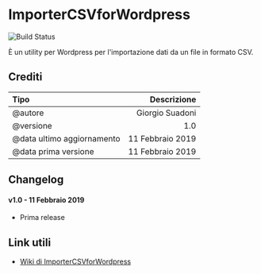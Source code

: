 ImporterCSVforWordpress
================

![Build Status](https://img.shields.io/badge/build-v1.0-green.svg?style=flat)

È un utility per Wordpress per l'importazione dati da un file in formato CSV.



Crediti
-------

|Tipo|Descrizione|
|:---|---:|
|@autore|Giorgio Suadoni|
|@versione|1.0|
|@data ultimo aggiornamento|11 Febbraio 2019|
|@data prima versione|11 Febbraio 2019|



Changelog
---------

#### v1.0 - 11 Febbraio 2019
* Prima release



Link utili
----------

* [Wiki di ImporterCSVforWordpress](https://github.com/GiorgioKM/ImporterCSVforWordpress/wiki)
